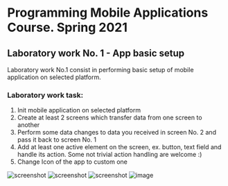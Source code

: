 # Programming Mobile Applications Course. Spring 2021

## Laboratory work No. 1 - App basic setup

Laboratory work No.1 consist in performing basic setup of mobile application on selected platform.

### Laboratory work task:

1. Init mobile application on selected platform
2. Create at least 2 screens which transfer data from one screen to another
3. Perform some data changes to data you received in screen No. 2 and pass it back to screen No. 1
4. Add at least one active element on the screen, ex. button, text field and handle its action. Some not trivial action handling are welcome :)
5. Change Icon of the app to custom one


![screenshot](1.png)
![screenshot](2.png)
![screenshot](pink.png)
![image](icon.jpg)
